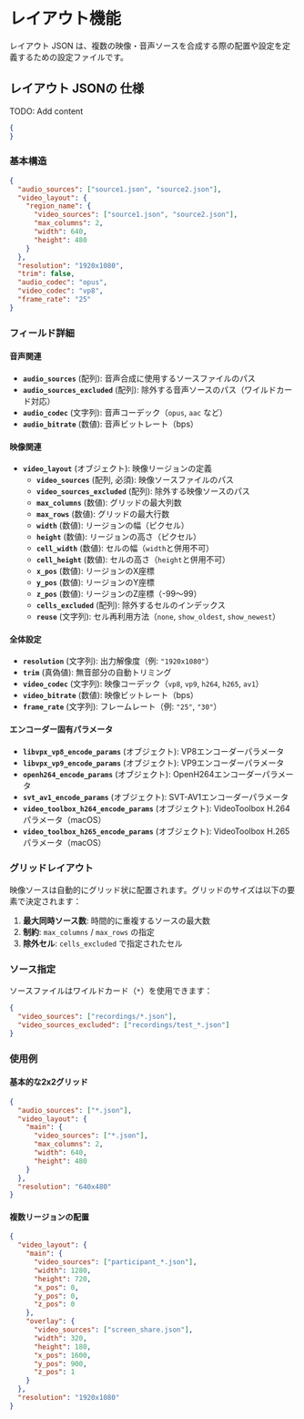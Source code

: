 # レイアウト機能

レイアウト JSON は、複数の映像・音声ソースを合成する際の配置や設定を定義するための設定ファイルです。

## レイアウト JSONの 仕様

TODO: Add content

```json
{
}
```

### 基本構造

```json
{
  "audio_sources": ["source1.json", "source2.json"],
  "video_layout": {
    "region_name": {
      "video_sources": ["source1.json", "source2.json"],
      "max_columns": 2,
      "width": 640,
      "height": 480
    }
  },
  "resolution": "1920x1080",
  "trim": false,
  "audio_codec": "opus",
  "video_codec": "vp8",
  "frame_rate": "25"
}
```

### フィールド詳細

#### 音声関連

- **`audio_sources`** (配列): 音声合成に使用するソースファイルのパス
- **`audio_sources_excluded`** (配列): 除外する音声ソースのパス（ワイルドカード対応）
- **`audio_codec`** (文字列): 音声コーデック（`opus`, `aac` など）
- **`audio_bitrate`** (数値): 音声ビットレート（bps）

#### 映像関連

- **`video_layout`** (オブジェクト): 映像リージョンの定義
  - **`video_sources`** (配列, 必須): 映像ソースファイルのパス
  - **`video_sources_excluded`** (配列): 除外する映像ソースのパス
  - **`max_columns`** (数値): グリッドの最大列数
  - **`max_rows`** (数値): グリッドの最大行数
  - **`width`** (数値): リージョンの幅（ピクセル）
  - **`height`** (数値): リージョンの高さ（ピクセル）
  - **`cell_width`** (数値): セルの幅（`width`と併用不可）
  - **`cell_height`** (数値): セルの高さ（`height`と併用不可）
  - **`x_pos`** (数値): リージョンのX座標
  - **`y_pos`** (数値): リージョンのY座標
  - **`z_pos`** (数値): リージョンのZ座標（-99〜99）
  - **`cells_excluded`** (配列): 除外するセルのインデックス
  - **`reuse`** (文字列): セル再利用方法（`none`, `show_oldest`, `show_newest`）

#### 全体設定

- **`resolution`** (文字列): 出力解像度（例: `"1920x1080"`）
- **`trim`** (真偽値): 無音部分の自動トリミング
- **`video_codec`** (文字列): 映像コーデック（`vp8`, `vp9`, `h264`, `h265`, `av1`）
- **`video_bitrate`** (数値): 映像ビットレート（bps）
- **`frame_rate`** (文字列): フレームレート（例: `"25"`, `"30"`）

#### エンコーダー固有パラメータ

- **`libvpx_vp8_encode_params`** (オブジェクト): VP8エンコーダーパラメータ
- **`libvpx_vp9_encode_params`** (オブジェクト): VP9エンコーダーパラメータ
- **`openh264_encode_params`** (オブジェクト): OpenH264エンコーダーパラメータ
- **`svt_av1_encode_params`** (オブジェクト): SVT-AV1エンコーダーパラメータ
- **`video_toolbox_h264_encode_params`** (オブジェクト): VideoToolbox H.264パラメータ（macOS）
- **`video_toolbox_h265_encode_params`** (オブジェクト): VideoToolbox H.265パラメータ（macOS）

### グリッドレイアウト

映像ソースは自動的にグリッド状に配置されます。グリッドのサイズは以下の要素で決定されます：

1. **最大同時ソース数**: 時間的に重複するソースの最大数
2. **制約**: `max_columns` / `max_rows` の指定
3. **除外セル**: `cells_excluded` で指定されたセル

### ソース指定

ソースファイルはワイルドカード（`*`）を使用できます：

```json
{
  "video_sources": ["recordings/*.json"],
  "video_sources_excluded": ["recordings/test_*.json"]
}
```

### 使用例

#### 基本的な2x2グリッド

```json
{
  "audio_sources": ["*.json"],
  "video_layout": {
    "main": {
      "video_sources": ["*.json"],
      "max_columns": 2,
      "width": 640,
      "height": 480
    }
  },
  "resolution": "640x480"
}
```

#### 複数リージョンの配置

```json
{
  "video_layout": {
    "main": {
      "video_sources": ["participant_*.json"],
      "width": 1280,
      "height": 720,
      "x_pos": 0,
      "y_pos": 0,
      "z_pos": 0
    },
    "overlay": {
      "video_sources": ["screen_share.json"],
      "width": 320,
      "height": 180,
      "x_pos": 1600,
      "y_pos": 900,
      "z_pos": 1
    }
  },
  "resolution": "1920x1080"
}
```
